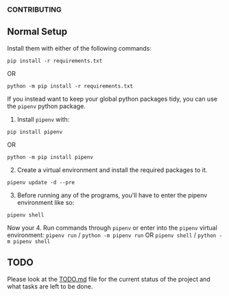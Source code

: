 ### CONTRIBUTING
## Normal Setup
Install them with either of the following commands:
```
pip install -r requirements.txt
```
OR
```
python -m pip install -r requirements.txt
```

If you instead want to keep your global python packages tidy, you can use the
`pipenv` python package.
1. Install `pipenv` with:
```
pip install pipenv
```
OR
```
python -m pip install pipenv
```
2. Create a virtual environment and install the required packages to it.
```
pipenv update -d --pre
```
3. Before running any of the programs, you'll have to enter the pipenv
environment like so:
```
pipenv shell
```
Now your
4. Run commands through `pipenv` or enter into the `pipenv` virtual environment:
`pipenv run` / `python -m pipenv run` OR `pipenv shell` /
`python -m pipenv shell`

## TODO
Please look at the [TODO.md](TODO.md) file for the current status of the
project and what tasks are left to be done.